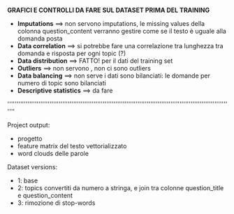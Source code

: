 **GRAFICI E CONTROLLI DA FARE SUL DATASET PRIMA DEL TRAINING**

- **Imputations**       ==> non servono imputations, le missing values della colonna question_content verranno gestire come se il testo è uguale alla domanda posta
- **Data correlation**  ==> si potrebbe fare una correlazione tra lunghezza tra domanda e risposta per ogni topic (?)
- **Data distribution** ==> FATTO! per il dati del training set
- **Outliers**          ==> non servono , non ci sono outliers
- **Data balancing**    ==> non serve i dati sono bilanciati: le domande per numero di topic sono bilanciati
- **Descriptive statistics** ==> da fare

''''''''''''''''''''''''''''''''''''''''''''''''''''''''''''''''''''''''''''''''''''''''''''''''''''''''''''''''''''''''''''


Project output: 
- progetto
- feature matrix del testo vettorializzato
- word clouds delle parole

Dataset versions:
- 1: base
- 2: topics convertiti da numero a stringa, e join tra colonne question_title e question_content
- 3: rimozione di stop-words